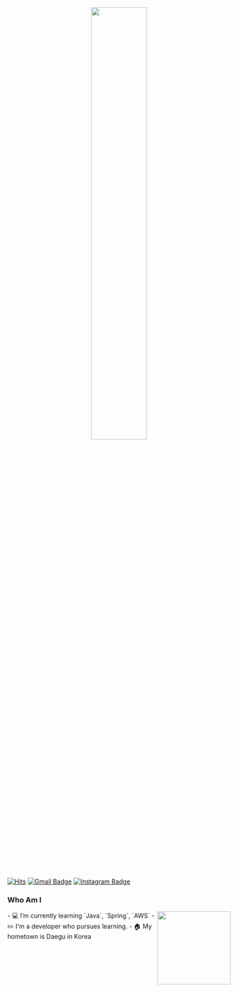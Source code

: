 <div align="center">
<img src="https://rishavanand.github.io/static/images/greetings.gif" align="center" style="width: 50%;" />
</div>  

[![Hits](https://hits.seeyoufarm.com/api/count/incr/badge.svg?url=https%3A%2F%2Fgithub.com%2Fcherr0&count_bg=%23F54F75&title_bg=%23828282&icon=baidu.svg&icon_color=%23FFFFFF&title=VISIT&edge_flat=true)](https://hits.seeyoufarm.com)
[![Gmail Badge](https://img.shields.io/badge/Gmail-D14836?style=flat&logo=Gmail&logoColor=white)](mailto:adsl1664@gmail.com) [![Instagram Badge](https://img.shields.io/badge/Instagram-9c38d1?style=flat&logo=Instagram&logoColor=white)](https://www.instagram.com/cherro0_0) 

  
### Who Am I
<img align='right' src="https://github-readme-stats.vercel.app/api?username=cherr0" height="165">
- 💻 I’m currently learning `Java`, `Spring`, `AWS`
- ✏️ I'm a developer who pursues learning.
- 🏠 My hometown is Daegu in Korea


